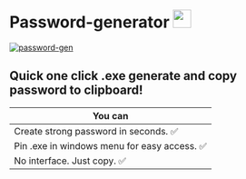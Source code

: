 # Password-generator <img src="https://github.com/blackcater/blackcater/raw/main/images/Hi.gif" height="32"/></h1>
<a href="https://imgbb.com/"><img src="https://i.ibb.co/6R4wQLt/password-gen.png" alt="password-gen" border="0"></a>
## Quick one click .exe generate and copy password to clipboard!

| You can       | 
| ------------- |
| Create strong password in seconds. :white_check_mark: |
| Pin .exe in windows menu for easy access. :white_check_mark: |
| No interface. Just copy. :white_check_mark: |
